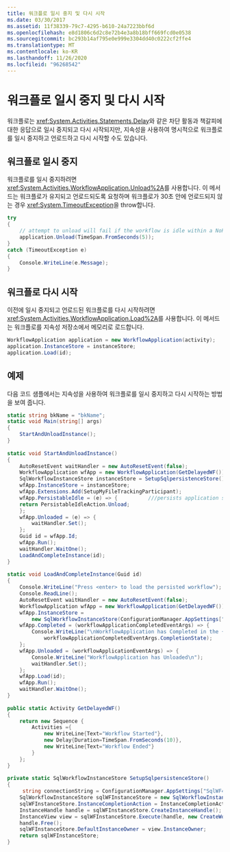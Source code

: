 ```yaml
---
title: 워크플로 일시 중지 및 다시 시작
ms.date: 03/30/2017
ms.assetid: 11f38339-79c7-4295-b610-24a7223bbf6d
ms.openlocfilehash: e8d1806c6d2c8e72b4e3a8b18bff669fcd0e0538
ms.sourcegitcommit: bc293b14af795e0e999e3304dd40c0222cf2ffe4
ms.translationtype: MT
ms.contentlocale: ko-KR
ms.lasthandoff: 11/26/2020
ms.locfileid: "96268542"
---
```

# <a name="pausing-and-resuming-a-workflow"></a>워크플로 일시 중지 및 다시 시작

워크플로는 <xref:System.Activities.Statements.Delay>와 같은 차단 활동과 책갈피에 대한 응답으로 일시 중지되고 다시 시작되지만, 지속성을 사용하여 명시적으로 워크플로를 일시 중지하고 언로드하고 다시 시작할 수도 있습니다.  
  
## <a name="pausing-a-workflow"></a>워크플로 일시 중지  

 워크플로를 일시 중지하려면 <xref:System.Activities.WorkflowApplication.Unload%2A>를 사용합니다.  이 메서드는 워크플로가 유지되고 언로드되도록 요청하며 워크플로가 30초 안에 언로드되지 않는 경우 <xref:System.TimeoutException>을 throw합니다.  
  
```csharp  
try  
{  
    // attempt to unload will fail if the workflow is idle within a NoPersistZone  
    application.Unload(TimeSpan.FromSeconds(5));  
}  
catch (TimeoutException e)  
{  
    Console.WriteLine(e.Message);  
}  
```  
  
## <a name="resuming-a-workflow"></a>워크플로 다시 시작  

 이전에 일시 중지되고 언로드된 워크플로를 다시 시작하려면 <xref:System.Activities.WorkflowApplication.Load%2A>를 사용합니다. 이 메서드는 워크플로를 지속성 저장소에서 메모리로 로드합니다.  
  
```csharp  
WorkflowApplication application = new WorkflowApplication(activity);  
application.InstanceStore = instanceStore;  
application.Load(id);  
```  
  
## <a name="example"></a>예제  

 다음 코드 샘플에서는 지속성을 사용하여 워크플로를 일시 중지하고 다시 시작하는 방법을 보여 줍니다.  
  
```csharp  
static string bkName = "bkName";  
static void Main(string[] args)
{  
    StartAndUnloadInstance();  
}  
  
static void StartAndUnloadInstance()
{  
    AutoResetEvent waitHandler = new AutoResetEvent(false);  
    WorkflowApplication wfApp = new WorkflowApplication(GetDelayedWF());  
    SqlWorkflowInstanceStore instanceStore = SetupSqlpersistenceStore();  
    wfApp.InstanceStore = instanceStore;  
    wfApp.Extensions.Add(SetupMyFileTrackingParticipant);  
    wfApp.PersistableIdle = (e) => {          ///persists application state and remove it from memory
    return PersistableIdleAction.Unload;  
    };  
    wfApp.Unloaded = (e) => {  
        waitHandler.Set();  
    };  
    Guid id = wfApp.Id;  
    wfApp.Run();  
    waitHandler.WaitOne();  
    LoadAndCompleteInstance(id);  
}  
  
static void LoadAndCompleteInstance(Guid id)
{
    Console.WriteLine("Press <enter> to load the persisted workflow");  
    Console.ReadLine();  
    AutoResetEvent waitHandler = new AutoResetEvent(false);  
    WorkflowApplication wfApp = new WorkflowApplication(GetDelayedWF());  
    wfApp.InstanceStore =  
        new SqlWorkflowInstanceStore(ConfigurationManager.AppSettings["SqlWF4PersistenceConnectionString"].ToString());  
    wfApp.Completed = (workflowApplicationCompletedEventArgs) => {  
        Console.WriteLine("\nWorkflowApplication has Completed in the {0} state.",  
            workflowApplicationCompletedEventArgs.CompletionState);  
    };  
    wfApp.Unloaded = (workflowApplicationEventArgs) => {  
        Console.WriteLine("WorkflowApplication has Unloaded\n");  
        waitHandler.Set();  
    };  
    wfApp.Load(id);  
    wfApp.Run();  
    waitHandler.WaitOne();  
}  
  
public static Activity GetDelayedWF()
{  
    return new Sequence {  
        Activities ={  
            new WriteLine{Text="Workflow Started"},  
            new Delay{Duration=TimeSpan.FromSeconds(10)},  
            new WriteLine{Text="Workflow Ended"}  
        }  
    };  
}  
  
private static SqlWorkflowInstanceStore SetupSqlpersistenceStore()
{
     string connectionString = ConfigurationManager.AppSettings["SqlWF4PersistenceConnectionString"].ToString();  
    SqlWorkflowInstanceStore sqlWFInstanceStore = new SqlWorkflowInstanceStore(connectionString);  
    sqlWFInstanceStore.InstanceCompletionAction = InstanceCompletionAction.DeleteAll;  
    InstanceHandle handle = sqlWFInstanceStore.CreateInstanceHandle();  
    InstanceView view = sqlWFInstanceStore.Execute(handle, new CreateWorkflowOwnerCommand(), TimeSpan.FromSeconds(5));  
    handle.Free();  
    sqlWFInstanceStore.DefaultInstanceOwner = view.InstanceOwner;  
    return sqlWFInstanceStore;  
}  
```

